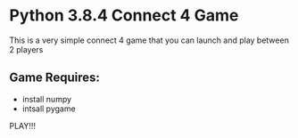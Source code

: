 # Python 3.8.4 Connect 4 Game
This is a very simple connect 4 game that you can launch and play between 2 players

## Game Requires:
- install numpy 
- intsall pygame 

PLAY!!!
